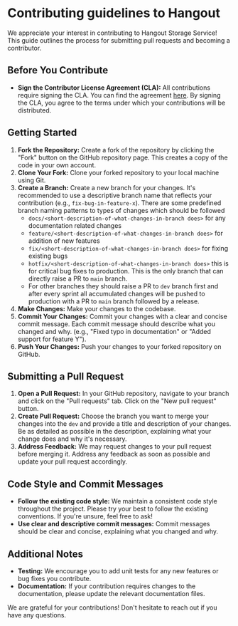 # Contributing guidelines to Hangout

We appreciate your interest in contributing to Hangout Storage Service! This guide outlines the process for submitting pull requests and becoming a contributor.

## Before You Contribute
* **Sign the Contributor License Agreement (CLA):** All contributions require signing the CLA. You can find the agreement [here](https://gist.github.com/opticSquid/9739d0fe0ae090f4dd9c124b9a3dac8c). By signing the CLA, you agree to the terms under which your contributions will be distributed.

## Getting Started
1. **Fork the Repository:** Create a fork of the repository by clicking the "Fork" button on the GitHub repository page. This creates a copy of the code in your own account.
2. **Clone Your Fork:** Clone your forked repository to your local machine using Git.
3. **Create a Branch:** Create a new branch for your changes. It's recommended to use a descriptive branch name that reflects your contribution (e.g., `fix-bug-in-feature-x`). There are some predefined branch naming patterns to types of changes which should be followed
   - `docs/<short-description-of-what-changes-in-branch does>` for any documentation related changes
   - `feature/<short-description-of-what-changes-in-branch does>` for addition of new features
   - `fix/<short-description-of-what-changes-in-branch does>` for fixing existing bugs
   - `hotfix/<short-description-of-what-changes-in-branch does>` this is for critical bug fixes to production. This is the only branch that can directly raise a PR to `main` branch.
   - For other branches they should raise a PR to `dev` branch first and after every sprint all accumulated changes will be pushed to production with a PR to `main` branch followed by a release. 
5. **Make Changes:** Make your changes to the codebase.
6. **Commit Your Changes:** Commit your changes with a clear and concise commit message. Each commit message should describe what you changed and why. (e.g., "Fixed typo in documentation" or "Added support for feature Y").
7. **Push Your Changes:** Push your changes to your forked repository on GitHub.

## Submitting a Pull Request
1. **Open a Pull Request:** In your GitHub repository, navigate to your branch and click on the "Pull requests" tab. Click on the "New pull request" button.
2. **Create Pull Request:**  Choose the branch you want to merge your changes into the `dev`  and provide a title and description of your changes. Be as detailed as possible in the description, explaining what your change does and why it's necessary.
3. **Address Feedback:** We may request changes to your pull request before merging it. Address any feedback as soon as possible and update your pull request accordingly.

## Code Style and Commit Messages
* **Follow the existing code style:** We maintain a consistent code style throughout the project. Please try your best to follow the existing conventions. If you're unsure, feel free to ask!
* **Use clear and descriptive commit messages:**  Commit messages should be clear and concise, explaining what you changed and why.

## Additional Notes
* **Testing:**  We encourage you to add unit tests for any new features or bug fixes you contribute.
* **Documentation:** If your contribution requires changes to the documentation, please update the relevant documentation files.

We are grateful for your contributions! Don't hesitate to reach out if you have any questions.
